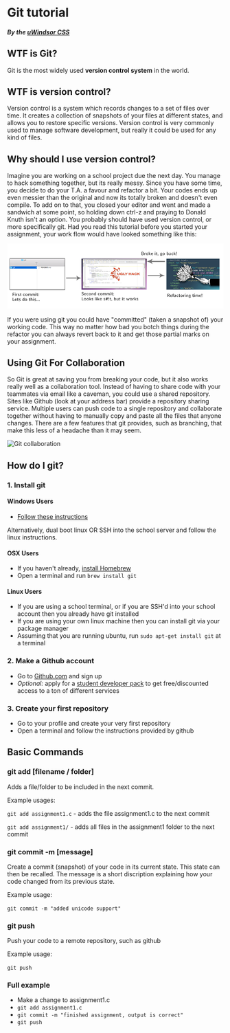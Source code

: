 # Git tutorial
##### By the [uWindsor CSS](http://css.uwindsor.ca)

## WTF is Git?
Git is the most widely used **version control system** in the world.

## WTF is version control?

Version control is a system which records changes to a set of files over
time.  It creates a collection of snapshots of your files at different states,
and allows you to restore specific versions.  Version control is very commonly
used to manage software development, but really it could be used for any kind
of files.

## Why should I use version control?

Imagine you are working on a school project due the next day.  You manage to
hack something together, but its really messy.  Since you have some time,
you decide to do your T.A. a favour and refactor a bit.  Your codes ends up
even messier than the original and now its totally broken and doesn't even compile.
To add on to that, you closed your editor and went and made a sandwich at some
point, so holding down ctrl-z and praying to Donald Knuth isn't an option.
You probably should have used version control, or more specifically git. Had
you read this tutorial before you started your assignment, your work flow would
have looked something like this:

![Git work flow graph](images/git-workflow.png)

If you were using git you could have "committed" (taken a snapshot of)
your working code.  This way no matter how bad you botch things during
the refactor you can always revert back to it and get those partial marks
on your assignment.

## Using Git For Collaboration

So Git is great at saving you from breaking your code, but it also works really
well as a collaboration tool.  Instead of having to share code with your teammates
via email like a caveman, you could use a shared repository.  Sites like Github
(look at your address bar) provide a repository sharing service.  Multiple
users can push code to a single repository and collaborate together without having
to manually copy and paste all the files that anyone changes.
There are a few features that git provides, such as branching, that make
this less of a headache than it may seem.

![Git collaboration](https://git-scm.com/figures/18333fig0501-tn.png)

## How do I git?

### 1. Install git
#### Windows Users

* [Follow these instructions](https://help.github.com/articles/set-up-git/#platform-windows)

Alternatively, dual boot linux OR SSH into the school server and follow the linux instructions.

#### OSX Users

* If you haven't already, [install Homebrew](http://brew.sh/)
* Open a terminal and run `brew install git`

#### Linux Users
* If you are using a school terminal, or if you are SSH'd into your school
account then you already have git installed
* If you are using your own linux machine then you can install git via
your package manager
* Assuming that you are running ubuntu, run `sudo apt-get install git`
at a terminal

### 2. Make a Github account
* Go to [Github.com](http://github.com) and sign up
* *Optional:* apply for a [student developer pack](https://education.github.com/pack)
to get free/discounted access to a ton of different services

### 3. Create your first repository
* Go to your profile and create your very first repository
* Open a terminal and follow the instructions provided by github

## Basic Commands

### git add [filename / folder]
Adds a file/folder to be included in the next commit.

Example usages:

`git add assignment1.c` - adds the file assignment1.c to the next commit

`git add assignment1/` - adds all files in the assignment1 folder to the next commit

### git commit -m [message]
Create a commit (snapshot) of your code in its current state.  This state can then
be recalled.  The message is a short discription explaining how your code changed
from its previous state.

Example usage:

`git commit -m "added unicode support"`

### git push
Push your code to a remote repository, such as github

Example usage:

`git push`

### Full example

* Make a change to assignment1.c
* `git add assignment1.c`
* `git commit -m "finished assignment, output is correct"`
* `git push`
